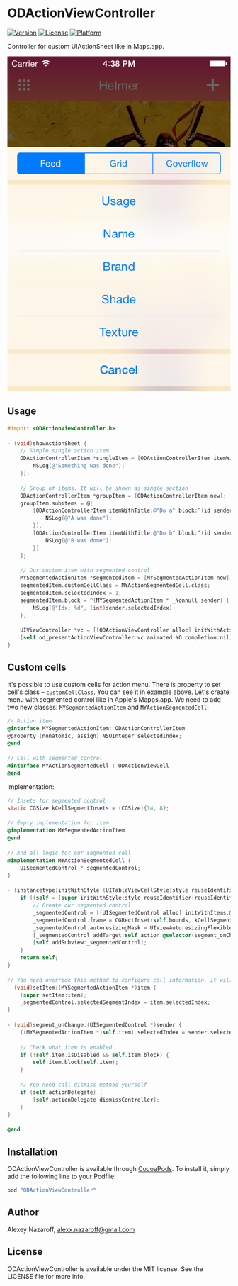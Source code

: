 # ODActionViewController

[![Version](https://img.shields.io/cocoapods/v/ODActionViewController.svg?style=flat)](http://cocoapods.org/pods/ODActionViewController)
[![License](https://img.shields.io/cocoapods/l/ODActionViewController.svg?style=flat)](http://cocoapods.org/pods/ODActionViewController)
[![Platform](https://img.shields.io/cocoapods/p/ODActionViewController.svg?style=flat)](http://cocoapods.org/pods/ODActionViewController)

Controller for custom UIActionSheet like in Maps.app.

![Example Image](example.png)

## Usage

```objective-c
#import <ODActionViewController.h>

- (void)showActionSheet {
    // Simple single action item
    ODActionControllerItem *singleItem = [ODActionControllerItem itemWithTitle:@"Do something" block:^(id sender){
        NSLog(@"Something was done");
    }];

    // Group of items. It will be shown as single section
    ODActionControllerItem *groupItem = [ODActionControllerItem new];
    groupItem.subitems = @[
        [ODActionControllerItem itemWithTitle:@"Do a" block:^(id sender){
            NSLog(@"A was done");
        }],
        [ODActionControllerItem itemWithTitle:@"Do b" block:^(id sender){
            NSLog(@"B was done");
        }]
    ];

    // Our custom item with segmented control
    MYSegmentedActionItem *segmentedItem = [MYSegmentedActionItem new];
    segmentedItem.customCellClass = MYActionSegmentedCell.class;
    segmentedItem.selectedIndex = 1;
    segmentedItem.block = ^(MYSegmentedActionItem * _Nonnull sender) {
        NSLog(@"Idx: %d", (int)sender.selectedIndex);
    };

    UIViewController *vc = [[ODActionViewController alloc] initWithActionItems:@[segmentedItem, singleItem, groupItem] cancelButtonTitle:@"Cancel"];
    [self od_presentActionViewController:vc animated:NO completion:nil];
}
```

## Custom cells

It's possible to use custom cells for action menu. There is property to set cell's class – `customCellClass`. You can see it in example above.
Let's create menu with segmented control like in Apple's Mapps.app. We need to add two new classes: `MYSegmentedActionItem` and  `MYActionSegmentedCell`:

```objective-c
// Action item
@interface MYSegmentedActionItem: ODActionControllerItem
@property (nonatomic, assign) NSUInteger selectedIndex;
@end

// Cell with segmented control
@interface MYActionSegmentedCell : ODActionViewCell
@end
```
implementation:
```objective-c
// Insets for segmented control
static CGSize kCellSegmentInsets = (CGSize){14, 8};

// Empty implementation for item
@implementation MYSegmentedActionItem
@end

// And all logic for our segmented cell
@implementation MYActionSegmentedCell {
    UISegmentedControl *_segmentedControl;
}

- (instancetype)initWithStyle:(UITableViewCellStyle)style reuseIdentifier:(NSString *)reuseIdentifier {
    if ((self = [super initWithStyle:style reuseIdentifier:reuseIdentifier])) {
        // Create our segmented control
        _segmentedControl = [[UISegmentedControl alloc] initWithItems:@[@"Standard", @"Hybrid", @"Satelite"]];
        _segmentedControl.frame = CGRectInset(self.bounds, kCellSegmentInsets.width, kCellSegmentInsets.height);
        _segmentedControl.autoresizingMask = UIViewAutoresizingFlexibleWidth | UIViewAutoresizingFlexibleHeight;
        [_segmentedControl addTarget:self action:@selector(segment_onChange:) forControlEvents:UIControlEventValueChanged];
        [self addSubview:_segmentedControl];
    }
    return self;
}

// You need override this method to configure cell information. It will be invoked in `cellForRowAtIndexPath...`.
- (void)setItem:(MYSegmentedActionItem *)item {
    [super setItem:item];
    _segmentedControl.selectedSegmentIndex = item.selectedIndex;
}

- (void)segment_onChange:(UISegmentedControl *)sender {
    ((MYSegmentedActionItem *)self.item).selectedIndex = sender.selectedSegmentIndex;

    // Check what item is enabled
    if (!self.item.isDisabled && self.item.block) {
        self.item.block(self.item);
    }

    // You need call dismiss method yourself
    if (self.actionDelegate) {
        [self.actionDelegate dismissController];
    }
}

@end
```

## Installation

ODActionViewController is available through [CocoaPods](http://cocoapods.org). To install
it, simply add the following line to your Podfile:

```ruby
pod "ODActionViewController"
```

## Author

Alexey Nazaroff, alexx.nazaroff@gmail.com

## License

ODActionViewController is available under the MIT license. See the LICENSE file for more info.
